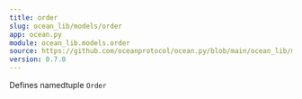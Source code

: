 ```yaml
---
title: order
slug: ocean_lib/models/order
app: ocean.py
module: ocean_lib.models.order
source: https://github.com/oceanprotocol/ocean.py/blob/main/ocean_lib/models/order.py
version: 0.7.0
---
```

Defines namedtuple `Order`


